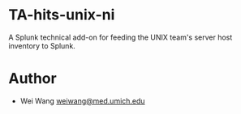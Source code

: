 # TA-hits-unix-ni

A Splunk technical add-on for feeding the UNIX team's server host inventory
to Splunk.

# Author
- Wei Wang <weiwang@med.umich.edu>
